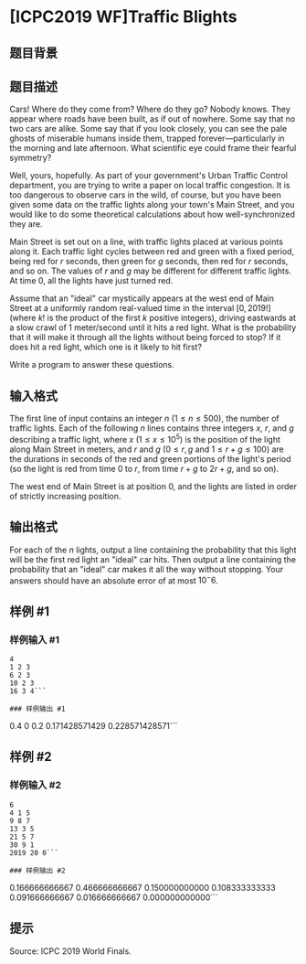 # [ICPC2019 WF]Traffic Blights

## 题目背景



## 题目描述

Cars! Where do they come from? Where do they go? Nobody knows. They appear where roads have been built, as if out of nowhere. Some say that no two cars are alike. Some say that if you look closely, you can see the pale ghosts of miserable humans inside them, trapped forever—particularly in
the morning and late afternoon. What scientific eye could frame their fearful symmetry?

Well, yours, hopefully. As part of your government's Urban Traffic Control department, you are trying to write a paper on local traffic congestion. It is too dangerous to observe cars in the wild, of course, but you have been given some data on the traffic lights along your town's Main Street, and you would like to do some theoretical calculations about how well-synchronized they are.

Main Street is set out on a line, with traffic lights placed at various points along it. Each traffic light cycles between red and green with a fixed period, being red for $r$ seconds, then green for $g$ seconds, then red for $r$ seconds, and so on. The values of $r$ and $g$ may be different for different traffic lights. At time $0$, all the lights have just turned red.

Assume that an "ideal" car mystically appears at the west end of Main Street at a uniformly random real-valued time in the interval $[0, 2019!]$ (where $k!$ is the product of the first $k$ positive integers), driving eastwards at a slow crawl of $1$ meter/second until it hits a red light. What is the probability that it will make it through all the lights without being forced to stop? If it does hit a red light, which one is it likely to hit first?

Write a program to answer these questions.

## 输入格式

The first line of input contains an integer $n$ ($1 \leq n \leq 500$), the number of traffic lights. Each of the following $n$ lines contains three integers $x$, $r$, and $g$ describing a traffic light, where $x$ ($1 \leq x \leq 10^5$) is the position of the light along Main Street in meters, and $r$ and $g$ ($0 \leq r, g$ and $1 \leq r + g \leq 100$) are the durations in seconds of the red and green portions of the light's period (so the light is red from time $0$ to $r$, from time $r + g$ to $2r + g$, and so on).

The west end of Main Street is at position $0$, and the lights are listed in order of strictly increasing position.

## 输出格式

For each of the $n$ lights, output a line containing the probability that this light will be the first red light an "ideal" car hits. Then output a line containing the probability that an "ideal" car makes it all the way without stopping. Your answers should have an absolute error of at most $10^-6$.

## 样例 #1

### 样例输入 #1
```
4
1 2 3
6 2 3
10 2 3
16 3 4```

### 样例输出 #1

```
0.4
0
0.2
0.171428571429
0.228571428571```

## 样例 #2

### 样例输入 #2
```
6
4 1 5
9 8 7
13 3 5
21 5 7
30 9 1
2019 20 0```

### 样例输出 #2

```
0.166666666667
0.466666666667
0.150000000000
0.108333333333
0.091666666667
0.016666666667
0.000000000000```

## 提示

Source: ICPC 2019 World Finals.
